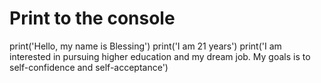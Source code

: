 # Print to the console
print('Hello, my name is Blessing')
print('I am 21 years')
print('I am interested in pursuing higher education and my dream job. My goals is to self-confidence and self-acceptance')

